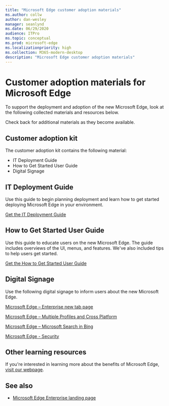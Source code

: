 ```yaml
---
title: "Microsoft Edge customer adoption materials"
ms.author: collw
author: dan-wesley
manager: seanlynd
ms.date: 06/29/2020
audience: ITPro
ms.topic: conceptual
ms.prod: microsoft-edge
ms.localizationpriority: high
ms.collection: M365-modern-desktop
description: "Microsoft Edge customer adoption materials"
---
```


# Customer adoption materials for Microsoft Edge

To support the deployment and adoption of the new Microsoft Edge, look at the following collected materials and resources below.

Check back for additional materials as they become available.

## Customer adoption kit

The customer adoption kit contains the following material:

- IT Deployment Guide
- How to Get Started User Guide
- Digital Signage

## IT Deployment Guide

Use this guide to begin planning deployment and learn how to get started deploying Microsoft Edge in your environment.

[Get the IT Deployment Guide](media/customer-adoption-not-md/commercial-deployment-guide-microsoft-edge.pdf)

## How to Get Started User Guide

Use this guide to educate users on the new Microsoft Edge. The guide includes overviews of the UI, menus, and features. We've also included tips to help users get started.

[Get the How to Get Started User Guide](media/customer-adoption-not-md/microsoft-edge-how-to-get-started-user-guide.pdf)

## Digital Signage

Use the following digital signage to inform users about the new Microsoft Edge.

[Microsoft Edge – Enterprise new tab page](media/customer-adoption-not-md/microsoft-edge-digital-signage-enterprise-new-tab-page.pdf)

[Microsoft Edge – Multiple Profiles and Cross Platform](media/customer-adoption-not-md/microsoft-edge-digital-signage-multiple-profiles-and-cross-platform.pdf)

[Microsoft Edge – Microsoft Search in Bing](media/customer-adoption-not-md/microsoft-edge-digital-signage-microsoft-search-in-bing.pdf)

[Microsoft Edge - Security](media/customer-adoption-not-md/microsoft-edge-digital-signage-security.pdf)

## Other learning resources

If you're interested in learning more about the benefits of Microsoft Edge, [visit our webpage](https://www.microsoft.com/edge/business).

## See also

- [Microsoft Edge Enterprise landing page](https://aka.ms/EdgeEnterprise)
